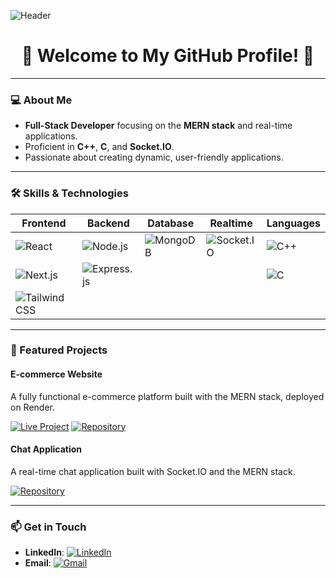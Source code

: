 <!-- Header Image -->
![Header](https://planetozh.com/blog/wp-content/uploads/2013/06/hello-world.png)

<h1 align="center">🌟 Welcome to My GitHub Profile! 🌟</h1>

---

### 💻 About Me

- **Full-Stack Developer** focusing on the **MERN stack** and real-time applications.
- Proficient in **C++**, **C**, and **Socket.IO**.
- Passionate about creating dynamic, user-friendly applications.

---

### 🛠️ Skills & Technologies

| **Frontend** | **Backend** | **Database** | **Realtime** | **Languages** |
|--------------|-------------|--------------|--------------|---------------|
| ![React](https://img.shields.io/badge/React-61DAFB?style=for-the-badge&logo=react&logoColor=white) | ![Node.js](https://img.shields.io/badge/Node.js-339933?style=for-the-badge&logo=nodedotjs&logoColor=white) | ![MongoDB](https://img.shields.io/badge/MongoDB-47A248?style=for-the-badge&logo=mongodb&logoColor=white) | ![Socket.IO](https://img.shields.io/badge/Socket.IO-010101?style=for-the-badge&logo=socketdotio&logoColor=white) | ![C++](https://img.shields.io/badge/C++-00599C?style=for-the-badge&logo=cplusplus&logoColor=white) |
| ![Next.js](https://img.shields.io/badge/Next.js-000000?style=for-the-badge&logo=nextdotjs&logoColor=white) | ![Express.js](https://img.shields.io/badge/Express.js-000000?style=for-the-badge&logo=express&logoColor=white) | | | ![C](https://img.shields.io/badge/C-00599C?style=for-the-badge&logo=c&logoColor=white) |
| ![Tailwind CSS](https://img.shields.io/badge/Tailwind_CSS-38B2AC?style=for-the-badge&logo=tailwind-css&logoColor=white) | | | | |

---

### 🌟 Featured Projects

#### **E-commerce Website**
A fully functional e-commerce platform built with the MERN stack, deployed on Render.

[![Live Project](https://img.shields.io/badge/Live%20Project-000000?style=for-the-badge&logo=render&logoColor=white)](https://ecommerce-2hzp.onrender.com/)
[![Repository](https://img.shields.io/badge/Repository-181717?style=for-the-badge&logo=github)](https://github.com/dhereprathamesh/Ecommerce_With_Admin_Panel.git)



#### **Chat Application**
A real-time chat application built with Socket.IO and the MERN stack.

[![Repository](https://img.shields.io/badge/Repository-181717?style=for-the-badge&logo=github)](https://github.com/dhereprathamesh/Mern-Chat-App.git)



---

### 📫 Get in Touch

- **LinkedIn**: [![LinkedIn](https://img.shields.io/badge/LinkedIn-0A66C2?style=for-the-badge&logo=linkedin&logoColor=white)](https://www.linkedin.com/in/dhere23/)
- **Email**: [![Gmail](https://img.shields.io/badge/Gmail-D14836?style=for-the-badge&logo=gmail&logoColor=white)](mailto:dhereprathamesh@gmail.com)

